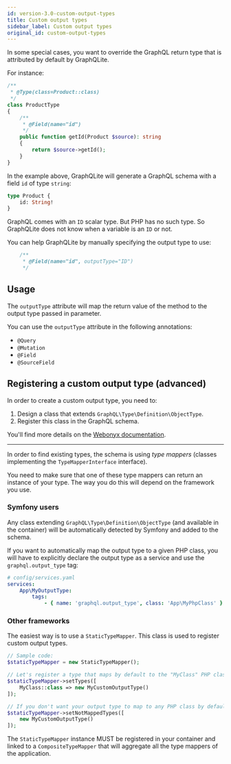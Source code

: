 ```yaml
---
id: version-3.0-custom-output-types
title: Custom output types
sidebar_label: Custom output types
original_id: custom-output-types
---
```


In some special cases, you want to override the GraphQL return type that is attributed by default by GraphQLite.

For instance:

```php
/**
 * @Type(class=Product::class)
 */
class ProductType
{
    /**
     * @Field(name="id")
     */
    public function getId(Product $source): string
    {
        return $source->getId();
    }
}
```

In the example above, GraphQLite will generate a GraphQL schema with a field `id` of type `string`:

```graphql
type Product {
    id: String!
}
```

GraphQL comes with an `ID` scalar type. But PHP has no such type. So GraphQLite does not know when a variable
is an `ID` or not.

You can help GraphQLite by manually specifying the output type to use:

```php
    /**
     * @Field(name="id", outputType="ID")
     */
``` 

## Usage

The `outputType` attribute will map the return value of the method to the output type passed in parameter.

You can use the `outputType` attribute in the following annotations:

* `@Query`
* `@Mutation`
* `@Field`
* `@SourceField`

## Registering a custom output type (advanced)

In order to create a custom output type, you need to:

1. Design a class that extends `GraphQL\Type\Definition\ObjectType`.
2. Register this class in the GraphQL schema.

You'll find more details on the [Webonyx documentation](https://webonyx.github.io/graphql-php/type-system/object-types/).

---

In order to find existing types, the schema is using *type mappers* (classes implementing the `TypeMapperInterface` interface).

You need to make sure that one of these type mappers can return an instance of your type. The way you do this will depend on the framework
you use.

### Symfony users

Any class extending `GraphQL\Type\Definition\ObjectType` (and available in the container) will be automatically detected 
by Symfony and added to the schema.

If you want to automatically map the output type to a given PHP class, you will have to explicitly declare the output type
as a service and use the `graphql.output_type` tag:

```yaml
# config/services.yaml
services:
    App\MyOutputType:
        tags:
            - { name: 'graphql.output_type', class: 'App\MyPhpClass' }
```

### Other frameworks

The easiest way is to use a `StaticTypeMapper`. This class is used to register custom output types.

```php
// Sample code:
$staticTypeMapper = new StaticTypeMapper();

// Let's register a type that maps by default to the "MyClass" PHP class
$staticTypeMapper->setTypes([
    MyClass::class => new MyCustomOutputType()
]);

// If you don't want your output type to map to any PHP class by default, use:
$staticTypeMapper->setNotMappedTypes([
    new MyCustomOutputType()
]);

```

The `StaticTypeMapper` instance MUST be registered in your container and linked to a `CompositeTypeMapper`
that will aggregate all the type mappers of the application.